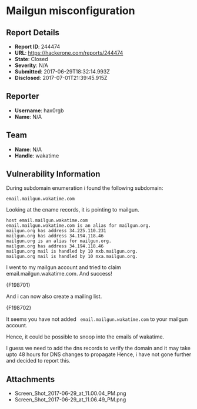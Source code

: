 # Mailgun misconfiguration 

## Report Details
- **Report ID**: 244474
- **URL**: https://hackerone.com/reports/244474
- **State**: Closed
- **Severity**: N/A
- **Submitted**: 2017-06-29T18:32:14.993Z
- **Disclosed**: 2017-07-01T21:39:45.915Z

## Reporter
- **Username**: hax0rgb
- **Name**: N/A

## Team
- **Name**: N/A
- **Handle**: wakatime

## Vulnerability Information
During subdomain enumeration i found the following subdomain:
```
email.mailgun.wakatime.com
```
Looking at the cname records, it is pointing to mailgun.
```
host email.mailgun.wakatime.com
email.mailgun.wakatime.com is an alias for mailgun.org.
mailgun.org has address 34.225.110.231
mailgun.org has address 34.194.118.46
mailgun.org is an alias for mailgun.org.
mailgun.org has address 34.194.118.46
mailgun.org mail is handled by 10 mxb.mailgun.org.
mailgun.org mail is handled by 10 mxa.mailgun.org.
```
I went to my mailgun account and tried to claim email.mailgun.wakatime.com.
And success!

{F198701}

And i can now also create a mailing list.

{F198702}

It seems you have not added ``` email.mailgun.wakatime.com``` to your mailgun account.

Hence, it could be possible to snoop into the emails of wakatime.

I guess we need to add the dns records to verify the domain and it may take upto 48 hours for DNS changes to propagate
Hence, i have not gone further and decided to report this.
 


## Attachments
- Screen_Shot_2017-06-29_at_11.00.04_PM.png
- Screen_Shot_2017-06-29_at_11.06.49_PM.png
